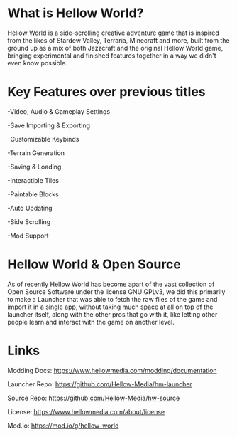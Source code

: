 # What is Hellow World?

Hellow World is a side-scrolling creative adventure game that is inspired from the likes 
of Stardew Valley, Terraria, Minecraft and more, built from the ground up as a mix of both 
Jazzcraft and the original Hellow World game, bringing experimental and finished features 
together in a way we didn't even know possible.

# Key Features over previous titles

-Video, Audio & Gameplay Settings

-Save Importing & Exporting

-Customizable Keybinds

-Terrain Generation

-Saving & Loading

-Interactible Tiles

-Paintable Blocks

-Auto Updating

-Side Scrolling

-Mod Support

# Hellow World & Open Source
 
As of recently Hellow World has become apart of the vast collection of Open Source Software under the license GNU GPLv3, we did this primarily to make a Launcher that was able to fetch the raw files of the game and import it in a single app, without taking much space at all on top of the launcher itself, along with the other pros that go with it, like letting other people learn and interact with the game on another level.

# Links

Modding Docs: https://www.hellowmedia.com/modding/documentation

Launcher Repo: https://github.com/Hellow-Media/hm-launcher

Source Repo: https://github.com/Hellow-Media/hw-source

License: https://www.hellowmedia.com/about/license

Mod.io: https://mod.io/g/hellow-world
